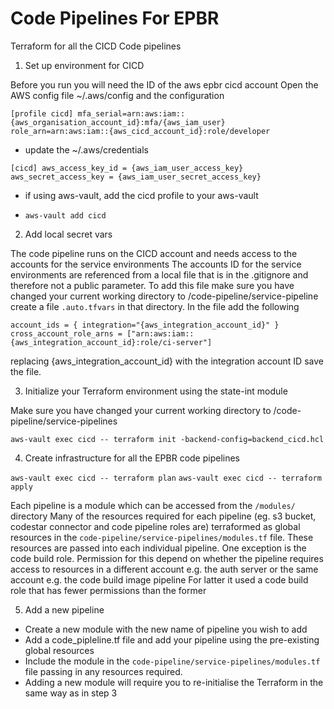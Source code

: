 # Code Pipelines For EPBR 

Terraform for all the CICD Code pipelines

1. Set up environment for CICD

Before you run you will need the ID of the aws epbr cicd account
Open the AWS config file ~/.aws/config and the configuration

`[profile cicd]
mfa_serial=arn:aws:iam::{aws_organisation_account_id}:mfa/{aws_iam_user}
role_arn=arn:aws:iam::{aws_cicd_account_id}:role/developer`

- update the  ~/.aws/credentials

`[cicd]
aws_access_key_id = {aws_iam_user_access_key}
aws_secret_access_key = {aws_iam_user_secret_access_key}`

- if using aws-vault, add the cicd profile to your aws-vault
  
- `aws-vault add cicd`

2. Add local secret vars

The code pipeline runs on the CICD account and needs access to the accounts for the service environments
The accounts ID for the service environments are referenced from a local file that is in the .gitignore and therefore not a public parameter.
To add this file make sure you have changed your current working directory to /code-pipeline/service-pipeline
create a file `.auto.tfvars` in that directory. 
In the file add the following

`account_ids = { integration="{aws_integration_account_id}" }
cross_account_role_arns = ["arn:aws:iam::{aws_integration_account_id}:role/ci-server"]` 

replacing {aws_integration_account_id} with the integration account ID
save the file.

3. Initialize your Terraform environment using the state-int module

Make sure you have changed your current working directory to /code-pipeline/service-pipelines

`aws-vault exec cicd -- terraform init -backend-config=backend_cicd.hcl`

4.  Create infrastructure for all the EPBR code pipelines

`aws-vault exec cicd -- terraform plan`
`aws-vault exec cicd -- terraform apply`

Each pipeline is a module which can be accessed from the `/modules/` directory
Many of the resources required for each pipeline (eg. s3 bucket, codestar connector and code pipeline roles are) terraformed as global resources in the `code-pipeline/service-pipelines/modules.tf` file. 
These resources are passed into each individual pipeline.
One exception is the code build role. Permission for this depend on whether the pipeline requires access to resources in a different account e.g. the auth server or the same account e.g. the code build image pipeline
For latter it used a code build role that has fewer permissions than the former

5. Add a new pipeline

- Create a new module with the new name of pipeline you wish to add 
- Add a code_pipleline.tf file and add your pipeline using the pre-existing global resources 
- Include the module in the `code-pipeline/service-pipelines/modules.tf` file passing in any resources required.
- Adding a new module will require you to re-initialise the Terraform in the same way as in step 3